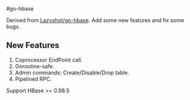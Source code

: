 #go-hbase

Derived from [Lazyshot/go-hbase](https://github.com/Lazyshot/go-hbase). Add some new features and fix some bugs.

## New Features

1. Coprocessor EndPoint call.
2. Goroutine-safe.
3. Admin commands: Create/Disable/Drop table.
4. Pipelined RPC.

Support HBase >= 0.98.5
